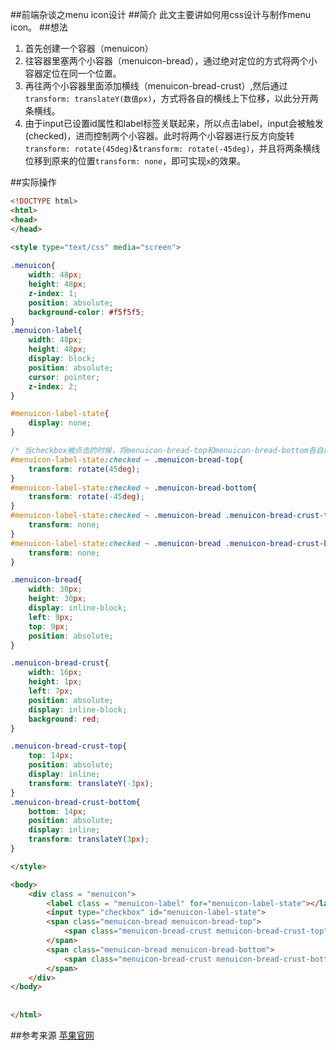##前端杂谈之menu icon设计
##简介
此文主要讲如何用css设计与制作menu icon。
##想法
1. 首先创建一个容器（menuicon）
2. 往容器里塞两个小容器（menuicon-bread），通过绝对定位的方式将两个小容器定位在同一个位置。
3. 再往两个小容器里面添加横线（menuicon-bread-crust）,然后通过`transform: translateY(数值px)`，方式将各自的横线上下位移，以此分开两条横线。
4. 由于input已设置id属性和label标签关联起来，所以点击label，input会被触发(checked)，进而控制两个小容器。此时将两个小容器进行反方向旋转`transform: rotate(45deg)`&`transform: rotate(-45deg)`，并且将两条横线位移到原来的位置`transform: none`，即可实现`x`的效果。

##实际操作

``` html
<!DOCTYPE html>
<html>
<head>
</head>

<style type="text/css" media="screen">
       
.menuicon{
    width: 48px;
    height: 48px;
    z-index: 1;  
    position: absolute;
    background-color: #f5f5f5;
}
.menuicon-label{
    width: 48px;
    height: 48px;
    display: block;
    position: absolute;
    cursor: pointer;
    z-index: 2;
}

#menuicon-label-state{
    display: none;
}

/* 当checkbox被点击的时候，将menuicon-bread-top和menuicon-bread-bottom各自向反方向旋转45度，同时menuicon-bread-crust-top和menuicon-bread-crust-bottom移到中间的位置 */
#menuicon-label-state:checked ~ .menuicon-bread-top{
    transform: rotate(45deg);
}
#menuicon-label-state:checked ~ .menuicon-bread-bottom{
    transform: rotate(-45deg);
}
#menuicon-label-state:checked ~ .menuicon-bread .menuicon-bread-crust-top{
    transform: none;
}
#menuicon-label-state:checked ~ .menuicon-bread .menuicon-bread-crust-bottom{
    transform: none;
}

.menuicon-bread{
    width: 30px;
    height: 30px;
    display: inline-block;
    left: 9px;
    top: 9px;
    position: absolute;
}

.menuicon-bread-crust{
    width: 16px;
    height: 1px;
    left: 7px;
    position: absolute;
    display: inline-block;
    background: red;
}

.menuicon-bread-crust-top{
    top: 14px;
    position: absolute;
    display: inline;
    transform: translateY(-3px);
}
.menuicon-bread-crust-bottom{
    bottom: 14px;
    position: absolute;
    display: inline;
    transform: translateY(3px);
}

</style>

<body>
    <div class = "menuicon">
        <label class = "menuicon-label" for="menuicon-label-state"></label>
        <input type="checkbox" id="menuicon-label-state">
        <span class="menuicon-bread menuicon-bread-top">
            <span class="menuicon-bread-crust menuicon-bread-crust-top"></span>
        </span>
        <span class="menuicon-bread menuicon-bread-bottom">
            <span class="menuicon-bread-crust menuicon-bread-crust-bottom"></span>
        </span>
    </div>
</body>
    
    
</html>
```
##参考来源
[苹果官网](https://www.apple.com/jp/)
